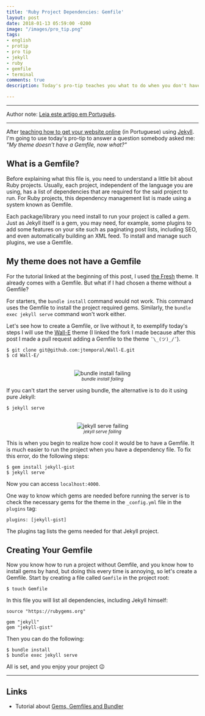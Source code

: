 ```yaml
---
title: 'Ruby Project Dependencies: Gemfile'
layout: post
date: 2018-01-13 05:59:00 -0200
image: "/images/pro_tip.png"
tags:
- english
- protip
- pro tip
- jekyll
- ruby
- gemfile
- terminal
comments: true
description: Today's pro-tip teaches you what to do when you don't have a Gemfile

---
```

***

Author note: [Leia este artigo em Português](https://jtemporal.com/gemfile/).

***

After [teaching how to get your website online](https://jtemporal.com/do-tema-ao-ar/) (in Portuguese) using [Jekyll](https://jekyllrb.com). I'm going to use today's pro-tip to answer a question somebody asked me: _"My theme doesn't have a Gemfile, now what?"_

## What is a Gemfile?

Before explaining what this file is, you need to understand a little bit about Ruby projects. Usually, each project, independent of the language you are using, has a list of dependencies that are required for the said project to run. For Ruby projects, this dependency management list is made using a system known as Gemfile.

Each package/library you need install to run your project is called a _gem_. Just as Jekyll itself is a gem, you may need, for example, some plugins to add some features on your site such as paginating post lists, including SEO, and even automatically building an XML feed. To install and manage such plugins, we use a Gemfile.

## My theme does not have a Gemfile

For the tutorial linked at the beginning of this post, I used [the Fresh](http://jekyllthemes.org/themes/fresh/) theme. It already comes with a Gemfile. But what if I had chosen a theme without a Gemfile?

For starters, the `bundle install` command would not work. This command uses the Gemfile to install the project required gems. Similarly, the `bundle exec jekyll serve` command won't work either.

Let's see how to create a Gemfile, or live without it, to exemplify today's steps I will use the [Wall-E](https://github.com/jtemporal/Wall-E) theme (I linked the fork I made because after this post I made a pull request adding a Gemfile to the theme `¯\_(ツ)_/¯`).

    $ git clone git@github.com:jtemporal/Wall-E.git
    $ cd Wall-E/

<center>
<br>
<img src="https://i.imgur.com/Efo1e1C.png" alt="bundle install failing">
<br>
<small><i>bundle install failing</i></small>
</center>

If you can't start the server using bundle, the alternative is to do it using pure Jekyll:

    $ jekyll serve

<center>
<br>
<img src="https://i.imgur.com/RGYPVQu.png" alt="jekyll serve failing">
<br>
<small><i>jekyll serve failing</i></small>
</center>

This is when you begin to realize how cool it would be to have a Gemfile.  It is much easier to run the project when you have a dependency file.  To fix this error, do the following steps:

    $ gem install jekyll-gist
    $ jekyll serve

Now you can access  `localhost:4000`.

One way to know which gems are needed before running the server is to check the necessary gems for the theme in the `_config.yml` file in the `plugins` tag:

    plugins: [jekyll-gist]

The plugins tag lists the gems needed for that Jekyll project.

## Creating Your Gemfile

Now you know how to run a project without Gemfile, and you know how to install gems by hand, but doing this every time is annoying, so let's create a Gemfile. Start by creating a file called `Gemfile` in the project root:

    $ touch Gemfile

In this file you will list all dependencies, including Jekyll himself:

    source "https://rubygems.org"
    
    gem "jekyll"
    gem "jekyll-gist"

Then you can do the following:

    $ bundle install
    $ bundle exec jekyll serve

All is set, and you enjoy your project 😉

***

## Links

* Tutorial about [Gems, Gemfiles and Bundler](https://learn.cloudcannon.com/jekyll/gemfiles-and-the-bundler/)